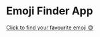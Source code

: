 # Emoji Finder App
[Click to find your favourite emoji 😍](https://avantikasingh2110.github.io/Emoji_Project/)